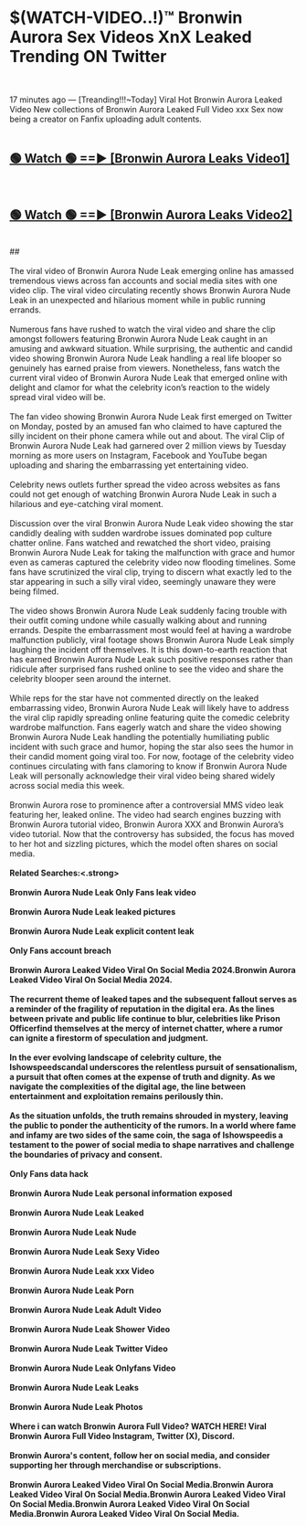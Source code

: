 # $(WATCH-VIDEO..!)™ Bronwin Aurora Sex Videos XnX Leaked Trending ON Twitter<br>
<br>

17 minutes ago — [Treanding!!!~Today] Viral Hot Bronwin Aurora Leaked Video New collections of Bronwin Aurora Leaked Full Video xxx Sex now being a creator on Fanfix uploading adult contents.
<br>
 <br>

##  <a href="https://best2vid.blogspot.com?title=Bronwin_Aurora">🟢 Watch 🟢 ==► [Bronwin Aurora Leaks Video1]</a><br>
  <br>

##  <a href="https://best2vid.blogspot.com?title=Bronwin_Aurora">🟢 Watch 🟢 ==► [Bronwin Aurora Leaks Video2]</a><br>
  <br>
  ##
  <br>
  <br>
The viral video of Bronwin Aurora Nude Leak emerging online has amassed tremendous views across fan accounts and social media sites with one video clip. The viral video circulating recently shows Bronwin Aurora Nude Leak in an unexpected and hilarious moment while in public running errands.
<br><br>
Numerous fans have rushed to watch the viral video and share the clip amongst followers featuring Bronwin Aurora Nude Leak caught in an amusing and awkward situation. While surprising, the authentic and candid video showing Bronwin Aurora Nude Leak handling a real life blooper so genuinely has earned praise from viewers. Nonetheless, fans watch the current viral video of Bronwin Aurora Nude Leak that emerged online with delight and clamor for what the celebrity icon’s reaction to the widely spread viral video will be.
<br><br>
The fan video showing Bronwin Aurora Nude Leak first emerged on Twitter on Monday, posted by an amused fan who claimed to have captured the silly incident on their phone camera while out and about. The viral Clip of Bronwin Aurora Nude Leak had garnered over 2 million views by Tuesday morning as more users on Instagram, Facebook and YouTube began uploading and sharing the embarrassing yet entertaining video.
<br><br>
Celebrity news outlets further spread the video across websites as fans could not get enough of watching Bronwin Aurora Nude Leak in such a hilarious and eye-catching viral moment.
<br><br>
Discussion over the viral Bronwin Aurora Nude Leak video showing the star candidly dealing with sudden wardrobe issues dominated pop culture chatter online. Fans watched and rewatched the short video, praising Bronwin Aurora Nude Leak for taking the malfunction with grace and humor even as cameras captured the celebrity video now flooding timelines. Some fans have scrutinized the viral clip, trying to discern what exactly led to the star appearing in such a silly viral video, seemingly unaware they were being filmed.
<br><br>
The video shows Bronwin Aurora Nude Leak suddenly facing trouble with their outfit coming undone while casually walking about and running errands. Despite the embarrassment most would feel at having a wardrobe malfunction publicly, viral footage shows Bronwin Aurora Nude Leak simply laughing the incident off themselves. It is this down-to-earth reaction that has earned Bronwin Aurora Nude Leak such positive responses rather than ridicule after surprised fans rushed online to see the video and share the celebrity blooper seen around the internet.
<br><br>
While reps for the star have not commented directly on the leaked embarrassing video, Bronwin Aurora Nude Leak will likely have to address the viral clip rapidly spreading online featuring quite the comedic celebrity wardrobe malfunction. Fans eagerly watch and share the video showing Bronwin Aurora Nude Leak handling the potentially humiliating public incident with such grace and humor, hoping the star also sees the humor in their candid moment going viral too. For now, footage of the celebrity video continues circulating with fans clamoring to know if Bronwin Aurora Nude Leak will personally acknowledge their viral video being shared widely across social media this week.
<br><br>
Bronwin Aurora rose to prominence after a controversial MMS video leak featuring her, leaked online. The video had search engines buzzing with Bronwin Aurora tutorial video, Bronwin Aurora XXX and Bronwin Aurora’s video tutorial. Now that the controversy has subsided, the focus has moved to her hot and sizzling pictures, which the model often shares on social media.
<br><br>
<strong>Related Searches:<.strong>
<br><br>
Bronwin Aurora Nude Leak Only Fans leak video
<br><br>
Bronwin Aurora Nude Leak leaked pictures
<br><br>
Bronwin Aurora Nude Leak explicit content leak
<br><br>
Only Fans account breach
<br><br>
Bronwin Aurora Leaked Video Viral On Social Media 2024.Bronwin Aurora Leaked Video Viral On Social Media 2024.
<br><br>
The recurrent theme of leaked tapes and the subsequent fallout serves as a reminder of the fragility of reputation in the digital era. As the lines between private and public life continue to blur, celebrities like Prison Officerfind themselves at the mercy of internet chatter, where a rumor can ignite a firestorm of speculation and judgment.
<br><br>
In the ever evolving landscape of celebrity culture, the Ishowspeedscandal underscores the relentless pursuit of sensationalism, a pursuit that often comes at the expense of truth and dignity. As we navigate the complexities of the digital age, the line between entertainment and exploitation remains perilously thin.
<br><br>
As the situation unfolds, the truth remains shrouded in mystery, leaving the public to ponder the authenticity of the rumors. In a world where fame and infamy are two sides of the same coin, the saga of Ishowspeedis a testament to the power of social media to shape narratives and challenge the boundaries of privacy and consent.
<br><br>
Only Fans data hack
<br><br>
Bronwin Aurora Nude Leak personal information exposed
<br><br>
Bronwin Aurora Nude Leak Leaked
<br><br>
Bronwin Aurora Nude Leak Nude
<br><br>
Bronwin Aurora Nude Leak Sexy Video
<br><br>
Bronwin Aurora Nude Leak xxx Video
<br><br>
Bronwin Aurora Nude Leak Porn
<br><br>
Bronwin Aurora Nude Leak Adult Video
<br><br>
Bronwin Aurora Nude Leak Shower Video
<br><br>
Bronwin Aurora Nude Leak Twitter Video
<br><br>
Bronwin Aurora Nude Leak Onlyfans Video
<br><br>
Bronwin Aurora Nude Leak Leaks
<br><br>
Bronwin Aurora Nude Leak Photos
<br><br>
Where i can watch Bronwin Aurora Full Video? WATCH HERE! Viral Bronwin Aurora Full Video Instagram, Twitter (X), Discord.
<br><br>
Bronwin Aurora's content, follow her on social media, and consider supporting her through merchandise or subscriptions.
<br><br>
Bronwin Aurora Leaked Video Viral On Social Media.Bronwin Aurora Leaked Video Viral On Social Media.Bronwin Aurora Leaked Video Viral On Social Media.Bronwin Aurora Leaked Video Viral On Social Media.Bronwin Aurora Leaked Video Viral On Social Media.